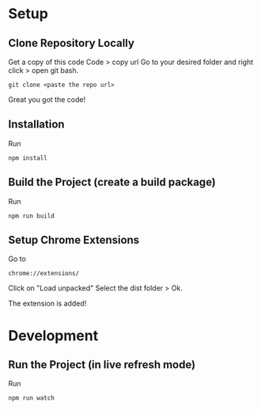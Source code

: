 # Setup
## Clone Repository Locally
Get a copy of this code
Code > copy url
Go to your desired folder and right click > open git bash.
```
git clone <paste the repo url>
```
Great you got the code!

## Installation
Run 
```
npm install
```

## Build the Project (create a build package)
Run
```
npm run build
```

## Setup Chrome Extensions
Go to
```
chrome://extensions/
```
Click on "Load unpacked"
Select the dist folder > Ok.

The extension is added!

# Development
## Run the Project (in live refresh mode)
Run
```
npm run watch
```
